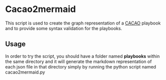 # Cacao2mermaid

This script is used to create the graph representation of a [CACAO](https://www.oasis-open.org/committees/tc_home.php?wg_abbrev=cacao) playbook and to provide some syntax validation for the playbooks.


## Usage

In order to try the script, you should have a folder named **playbooks** within the same directory and it will generate the markdown representation of each json file in that directory simply by running the python script named cacao2mermaid.py
